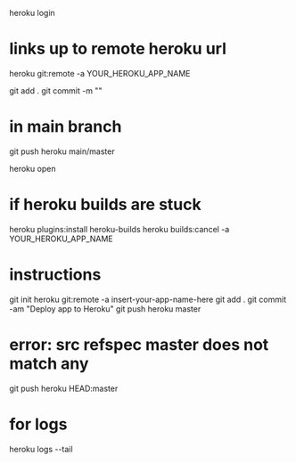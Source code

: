 
heroku login


# links up to remote heroku url
heroku git:remote -a YOUR_HEROKU_APP_NAME

git add .
git commit -m ""

# in main branch
git push heroku main/master

heroku open

# if heroku builds are stuck
heroku plugins:install heroku-builds
heroku builds:cancel -a YOUR_HEROKU_APP_NAME




# instructions 
git init
heroku git:remote -a insert-your-app-name-here
git add .
git commit -am "Deploy app to Heroku"
git push heroku master

# error: src refspec master does not match any
git push heroku HEAD:master

# for logs
heroku logs --tail


